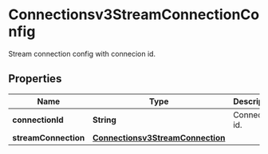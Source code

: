 

# Connectionsv3StreamConnectionConfig

Stream connection config with connecion id.

## Properties

| Name | Type | Description | Notes |
|------------ | ------------- | ------------- | -------------|
|**connectionId** | **String** | Connection id. |  [optional] |
|**streamConnection** | [**Connectionsv3StreamConnection**](Connectionsv3StreamConnection.md) |  |  [optional] |



